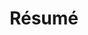 ---
layout: page
title: Résumé
# importance: 5
permalink: /resume
# redirect_from: https://www.neelsjain.com/resume
cv_pdf: /assets/pdf/Neel_Jain_CV-website.pdf
#  redirect_to: /assets/pdf/Neel_Jain_CV-website.pdf #https://www.neelsjain.com/assets/pdf/Resume_Neel_Jain.pdf
nav: false
---